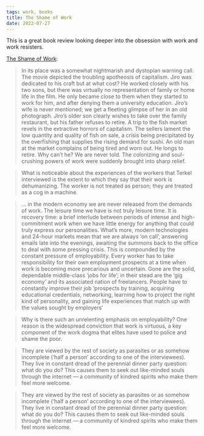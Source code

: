 ```yaml
---
tags: work, books
title: The Shame of Work
date: 2022-07-27
---
```


This is a great book review looking deeper into the obsession with work and work resisters.

[The Shame of Work](https://newramblerreview.com/book-reviews/political-science/the-shame-of-work):

> In its place was a somewhat nightmarish and dystopian warning call. The movie depicted the troubling apotheosis of capitalism. Jiro was dedicated to his craft but at what cost? He worked closely with his two sons, but there was virtually no representation of family or home life in the film. He only became close to them when they started to work for him, and after denying them a university education. Jiro’s wife is never mentioned; we get a fleeting glimpse of her in an old photograph. Jiro’s older son clearly wishes to take over the family restaurant, but his father refuses to retire. A trip to the fish market revels in the extractive horrors of capitalism. The sellers lament the low quantity and quality of fish on sale, a crisis being precipitated by the overfishing that supplies the rising demand for sushi. An old man at the market complains of being tired and worn out. He longs to retire. Why can’t he? We are never told. The colonizing and soul-crushing powers of work were suddenly brought into sharp relief.

> What is noticeable about the experiences of the workers that Terkel interviewed is the extent to which they say that their work is dehumanizing. The worker is not treated as person; they are treated as a cog in a machine.

> ... in the modern economy we are never released from the demands of work. The leisure time we have is not truly leisure time. It is recovery time: a brief interlude between periods of intense and high-commitment work when we have little energy for anything that could truly express our personalities. What’s more, modern technologies and 24-hour markets mean that we are always ‘on call’, answering emails late into the evenings, awaiting the summons back to the office to deal with some pressing crisis. This is compounded by the constant pressure of employability. Every worker has to take responsibility for their own employment prospects at a time when work is becoming more precarious and uncertain. Gone are the solid, dependable middle-class ‘jobs for life’; in their stead are the ‘gig economy’ and its associated nation of freelancers. People have to constantly improve their job ‘prospects by training, acquiring educational credentials, networking, learning how to project the right kind of personality, and gaining life experiences that match up with the values sought by employers’ 

> Why is there such an unrelenting emphasis on employability? One reason is the widespread conviction that work is virtuous, a key component of the work dogma that elites have used to police and shame the poor.

> They are viewed by the rest of society as parasites or as somehow incomplete (‘half a person’ according to one of the interviewees). They live in constant dread of the perennial dinner party question: what do you do? This causes them to seek out like-minded souls through the internet — a community of kindred spirits who make them feel more welcome.

> They are viewed by the rest of society as parasites or as somehow incomplete (‘half a person’ according to one of the interviewees). They live in constant dread of the perennial dinner party question: what do you do? This causes them to seek out like-minded souls through the internet — a community of kindred spirits who make them feel more welcome.